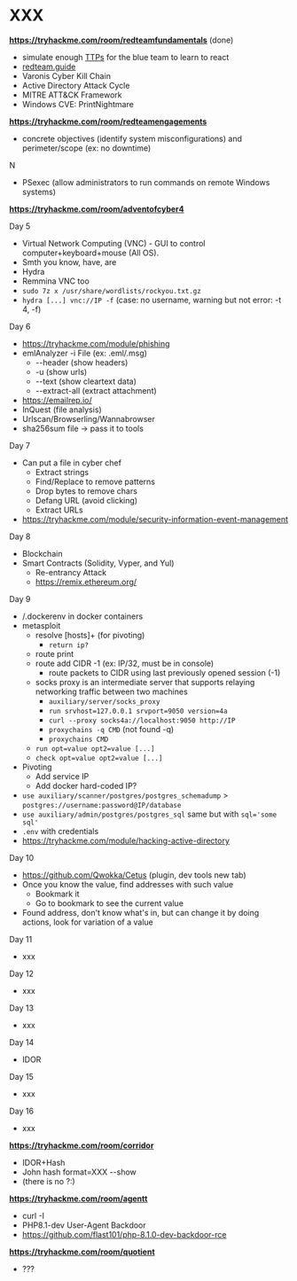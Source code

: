 # XXX

**https://tryhackme.com/room/redteamfundamentals** (done)

* simulate enough [TTPs](https://csrc.nist.gov/glossary/term/Tactics_Techniques_and_Procedures) for the blue team to learn to react
* [redteam.guide](https://redteam.guide/)
* Varonis Cyber Kill Chain 
* Active Directory Attack Cycle 
* MITRE ATT&CK Framework
* Windows CVE: PrintNightmare

**https://tryhackme.com/room/redteamengagements**

* concrete objectives (identify system misconfigurations) and perimeter/scope (ex: no downtime)

N

* PSexec (allow administrators to run commands on remote Windows systems)

**https://tryhackme.com/room/adventofcyber4**

Day 5

* Virtual Network Computing (VNC) - GUI to control computer+keyboard+mouse (All OS).
* Smth you know, have, are
* Hydra
* Remmina VNC too
* `sudo 7z x /usr/share/wordlists/rockyou.txt.gz`
* `hydra [...] vnc://IP -f` (case: no username, warning but not error: -t 4, -f)

Day 6

* https://tryhackme.com/module/phishing
* emlAnalyzer -i File (ex: .eml/.msg)
  * --header (show headers)
  * -u (show urls)
  * --text (show cleartext data)
  * --extract-all (extract attachment)
* https://emailrep.io/
* InQuest (file analysis)
* Urlscan/Browserling/Wannabrowser
* sha256sum file -> pass it to tools

Day 7

* Can put a file in cyber chef
  * Extract strings
  * Find/Replace to remove patterns
  * Drop bytes to remove chars
  * Defang URL (avoid clicking)
  * Extract URLs
* https://tryhackme.com/module/security-information-event-management

Day 8

* Blockchain
* Smart Contracts (Solidity, Vyper, and Yul)
  * Re-entrancy Attack
  * https://remix.ethereum.org/

Day 9

* /.dockerenv in docker containers
* metasploit
  * resolve [hosts]+ (for pivoting)
    * `return ip?`
  * route print
  * route add CIDR -1 (ex: IP/32, must be in console)
    * route packets to CIDR using last previously opened session (-1)
  * socks proxy is an intermediate server that supports relaying networking traffic between two machines
    * `auxiliary/server/socks_proxy`
    * `run srvhost=127.0.0.1 srvport=9050 version=4a`
    * `curl --proxy socks4a://localhost:9050 http://IP`
    * `proxychains -q CMD` (not found -q)
    * `proxychains CMD`
  * `run opt=value opt2=value [...]`
  * `check opt=value opt2=value [...]`
* Pivoting
  * Add service IP
  * Add docker hard-coded IP?
* `use auxiliary/scanner/postgres/postgres_schemadump` > `postgres://username:password@IP/database` 
* `use auxiliary/admin/postgres/postgres_sql` same but with `sql='some sql'`
* `.env` with credentials
* https://tryhackme.com/module/hacking-active-directory

Day 10

* https://github.com/Qwokka/Cetus (plugin, dev tools new tab)
* Once you know the value, find addresses with such value
  * Bookmark it
  * Go to bookmark to see the current value
* Found address, don't know what's in, but can change it by doing actions, look for variation of a value

Day 11

* xxx

Day 12

* xxx

Day 13

* xxx

Day 14

* IDOR

Day 15

* xxx

Day 16

* xxx

**https://tryhackme.com/room/corridor**

* IDOR+Hash
* John hash format=XXX --show
* (there is no ?:)

**https://tryhackme.com/room/agentt**

* curl -I
* PHP8.1-dev User-Agent Backdoor
* https://github.com/flast101/php-8.1.0-dev-backdoor-rce

**https://tryhackme.com/room/quotient**

* ???